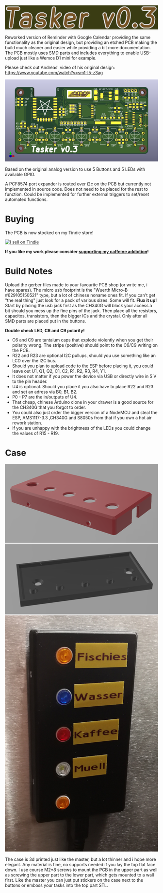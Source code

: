 ![Tasker_v0.3 Logo](/img/logo.png)

Reworked version of Reminder with Google Calendar providing the same functionality as the original design, but providing an etched PCB making the build much cleaner and easier while providing a bit more documentation.
The PCB mostly uses SMD parts and includes everything to enable USB-upload just like a Wemos D1 mini for example.

Please check out Andreas' video of his original design:
https://www.youtube.com/watch?v=sm1-l5-z3ag

![Tasker_v0.3 PCB](/img/pcbrender.png)

Based on the original analog version to use 5 Buttons and 5 LEDs with available GPIO.

A PCF8574 port expander is routed over i2c on the PCB but currently not implemented in source code. Does not need to be placed for the rest to function. Could be implemented for further external triggers to set/reset automated functions.


# Buying

The PCB is now stocked on my Tindie store!

<a href="https://www.tindie.com/stores/binary-6/?ref=offsite_badges&utm_source=sellers_Chrismettal&utm_medium=badges&utm_campaign=badge_medium"><img src="https://d2ss6ovg47m0r5.cloudfront.net/badges/tindie-mediums.png" alt="I sell on Tindie" width="150" height="78"></a>

**If you like my work please consider [supporting my caffeine addiction](https://github.com/Chrismettal#donations)!**



# Build Notes

Upload the gerber files made to your favourite PCB shop (or write me, i have spares).
The micro usb footprint is the "Wuerth Micro-B #629105150521" type, but a lot of chinese noname ones fit. If you can't get "the real thing" just look for a pack of various sizes. Some will fit.
__Flux it up!__
Start by placing the usb jack first as the CH340G will block your access a bit should you mess up the fine pins of the jack. Then place all the resistors, capacitos, transistors, then the bigger ICs and the crystal.
Only after all SMD parts are placed put in the buttons.

__Double check LED, C6 and C9 polarity!__

- C6 and C9 are tantalum caps that explode violently when you get their polarity wrong. The stripe (positive) should point to the C6/C9 writing on the PCB.
- R22 and R23 are optional I2C pullups, should you use something like an LCD over the I2C bus.
- Should you plan to upload code to the ESP before placing it, you could leave out U1, Q1, Q2, C1, C2, R1, R2, R3, R4, Y1.
- It does not matter if you power the device via USB or directly wire in 5 V to the pin header.
- U4 is optional. Should you place it you also have to place R22 and R23 and set an adress via B0, B1, B2.
- P0 - P7 are the in/outputs of U4.
- That cheap, chinese Arduino clone in your drawer is a good source for the CH340G that you forgot to order.
- You could also just order the bigger version of a NodeMCU and steal the ESP, AMS1117-3.3 ,CH340G and S8050s from that if you own a hot air rework station.
- If you are unhappy with the brightness of the LEDs you could change the values of R15 - R19. 


# Case

![CaseTop](/img/CaseTop.png)
![CaseBot](/img/CaseBot.png)
![Built](/img/built.jpg)

The case is 3d printed just like the master, but a lot thinner and i hope more elegant. Any material is fine, no supports needed if you lay the top flat face down.
I use course M2*8 screws to mount the PCB in the upper part as well as screwing the upper part to the lower part, which gets mounted to a wall first.
Like the master you can just put stickers on the case next to the buttons or emboss your tasks into the top part STL.
